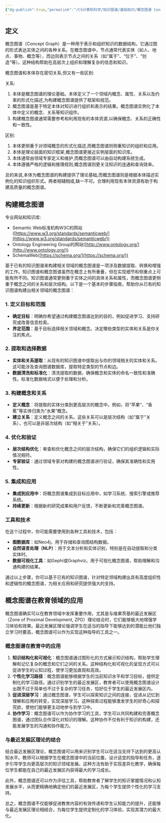 ```yaml
---
{"dg-publish":true,"permalink":"/CS计算机科学/知识图谱/基础知识/概念图谱 Concept Graph/","created":"2024-04-10T13:16:27.292+08:00","updated":"2024-04-24T00:28:29.242+08:00"}
---
```


## 定义

概念图谱（Concept Graph）是一种用于表示和组织知识的数据结构，它通过图的形式表达实体之间的各种关系。在概念图谱中，节点通常代表实体（如人、地点、事物、概念等），而边则表示节点之间的关系（如“属于”、“位于”、“创造”等）。这种结构帮助在高层次上组织和理解复杂的信息和知识。

概念图谱和本体存在密切关系,但又有一些区别:

关系:

1. 本体是概念图谱的理论基础。本体定义了一个领域内概念、属性、关系以及约束的形式化描述,为构建概念图谱提供了框架和规范。
2. 概念图谱是基于特定本体对知识进行组织和表示的结果。概念图谱实例化了本体中定义的概念、关系等知识组件。
3. 构建概念图谱通常需要参考和利用现有的本体资源,以确保概念、关系的正确性和一致性。

区别:

1. 本体更侧重于对领域概念的形式化描述,而概念图谱则侧重知识的组织和应用。
2. 本体是理论层面的知识框架,概念图谱更接近实例层面的知识库。
3. 本体通常由领域专家定义和维护,而概念图谱可以由自动构建系统生成。
4. 本体遵循严格的逻辑和推理规则,概念图谱则更关注知识的连通和查询效率。

总的来说,本体为概念图谱的构建提供了理论基础,而概念图谱则是根据本体描述实例化的知识组织形式。两者相辅相成,缺一不可。合理利用现有本体资源有助于构建高质量的概念图谱。

## 构建概念图谱

专业网站和知识库:

- Semantic Web标准机构W3C的网站([https://www.w3.org/standards/semanticweb/](https://www.w3.org/standards/semanticweb/))
- Ontology Engineering Group的网站([http://www.ontology.org/](http://www.ontology.org/))
- SchemaWeb([https://schema.org/](https://schema.org/))

基于已有的知识图谱来构建相关领域的概念图谱是一项涉及数据提取、转换和增强的工作。知识图谱和概念图谱虽然在概念上有所重叠，但在实现细节和侧重点上可能有所不同。知识图谱通常更侧重于实体之间的具体关系和属性，而概念图谱更侧重于概念之间的关系和层次结构。以下是一个基本的步骤指南，帮助你从已有的知识图谱构建出相关领域的概念图谱：

### 1. 定义目标和范围

- **确定目标**：明确你希望通过构建概念图谱达到的目的，例如促进学习、支持研究或改善信息检索。
- **界定范围**：基于目标选择相关领域和概念。决定哪些类型的实体和关系是你关注的焦点。

### 2. 提取和选择数据

- **实体和关系提取**：从现有的知识图谱中提取出与你的领域相关的实体和关系。这可能涉及查询图谱数据库，提取特定类型的节点和边。
- **数据清洗和标准化**：清洗提取的数据，确保概念和实体的命名一致性和准确性。标准化数据格式以便于处理和分析。

### 3. 构建概念和关系

- **定义概念**：将提取的实体分类到更高层次的概念中。例如，将“苹果”、“香蕉”等实体归类为“水果”概念。
- **建立关系**：定义概念之间的关系。这些关系可以是层次结构（如“属于”关系），也可以是非层次结构（如“相关于”关系）。

### 4. 优化和验证

- **层次结构优化**：审查和优化概念之间的层次结构，确保它们的组织逻辑和实际情况相符。
- **专家验证**：通过领域专家对构建的概念图谱进行验证，确保其准确性和实用性。

### 5. 集成和应用

- **集成到应用中**：将概念图谱集成到目标应用中，如学习系统、搜索引擎或推荐系统。
- **持续更新**：根据新的研究成果和用户反馈，不断更新和完善概念图谱。

### 工具和技术

在这个过程中，你可能需要使用到各种工具和技术，包括：

- **图数据库**：如Neo4j，用于存储和查询图结构数据。
- **自然语言处理（NLP）**：用于文本分析和实体识别，特别是在自动提取和分类实体时。
- **数据可视化工具**：如Gephi或Graphviz，用于可视化概念图谱，帮助理解和沟通构建的结果。

通过以上步骤，你可以基于已有的知识图谱，针对特定领域构建出具有高度组织性和逻辑性的概念图谱，为相关应用和研究提供强大的支持。

## 概念图谱在教育领域的应用

概念图谱确实可以在教育领域中发挥重要作用，尤其是与维果茨基的最近发展区（Zone of Proximal Development, ZPD）理论结合时，它们能够极大地增强学习体验和效果。最近发展区理论强调学生在适当的指导下能够达到的潜能比他们独立学习时要高，概念图谱可以作为实现这种指导的工具之一。

### 概念图谱在教育中的应用

1. **知识结构化和可视化**：概念图谱通过图形化的方式展示知识结构，帮助学生理解和记忆复杂的概念和它们之间的关系。这种结构化和可视化的呈现方式可以促进学生的认知过程，使学习更加直观和高效。
2. **个性化学习路径**：概念图谱能够根据学生的当前知识水平和学习目标，提供定制化的学习路径。通过识别学生的最近发展区，教育者可以使用概念图谱设计出既不过于简单也不过于复杂的学习任务，恰好位于学生的最近发展区内。
3. **促进深层学习**：通过概念图谱，学生可以探索知识之间的连接，促进从记忆到理解和应用的转变，实现深层学习。这种探索过程能够激发学生的好奇心和探究欲，使他们能够更主动地参与到学习中。
4. **协作学习**：概念图谱可以作为协作学习的工具，学生可以共同构建和完善概念图谱，通过团队合作深化对知识的理解。这种协作不仅有利于知识的构建，还能发展学生的沟通和协作能力。

### 与最近发展区理论的结合

结合最近发展区理论，概念图谱可以用来识别学生可以在适当支持下达到的更高认知水平。教师可以根据学生在概念图谱中的当前位置，设计适宜的指导和任务，逐步引导学生向更高层次的知识领域发展。这种方法有助于实现差异化教学，确保每位学生都能在自己的最近发展区内获得最大的学习成长。

此外，概念图谱还可以作为评估工具，帮助教育者了解学生的知识掌握情况和认知发展水平，从而更精确地确定他们的最近发展区，为每个学生提供个性化的学习支持。

总之，概念图谱不仅能够促进教育内容的有效传递和学生认知能力的提升，还能够与最近发展区理论相结合，为每位学生提供定制化的学习体验，实现其潜力的最大化。